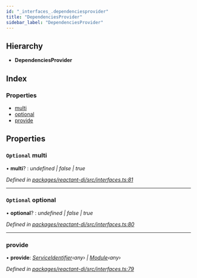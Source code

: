 ```yaml
---
id: "_interfaces_.dependenciesprovider"
title: "DependenciesProvider"
sidebar_label: "DependenciesProvider"
---
```


## Hierarchy

* **DependenciesProvider**

## Index

### Properties

* [multi](_interfaces_.dependenciesprovider.md#optional-multi)
* [optional](_interfaces_.dependenciesprovider.md#optional-optional)
* [provide](_interfaces_.dependenciesprovider.md#provide)

## Properties

### `Optional` multi

• **multi**? : *undefined | false | true*

*Defined in [packages/reactant-di/src/interfaces.ts:81](https://github.com/unadlib/reactant/blob/fbc06fd/packages/reactant-di/src/interfaces.ts#L81)*

___

### `Optional` optional

• **optional**? : *undefined | false | true*

*Defined in [packages/reactant-di/src/interfaces.ts:80](https://github.com/unadlib/reactant/blob/fbc06fd/packages/reactant-di/src/interfaces.ts#L80)*

___

###  provide

• **provide**: *[ServiceIdentifier](../modules/_interfaces_.md#serviceidentifier)‹any› | [Module](_interfaces_.module.md)‹any›*

*Defined in [packages/reactant-di/src/interfaces.ts:79](https://github.com/unadlib/reactant/blob/fbc06fd/packages/reactant-di/src/interfaces.ts#L79)*
